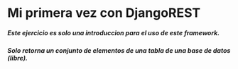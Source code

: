 # Mi primera vez con DjangoREST
##### Este ejercicio es solo una introduccion para el uso de este framework.
##### Solo retorna un conjunto de elementos de una tabla de una base de datos (libre).
